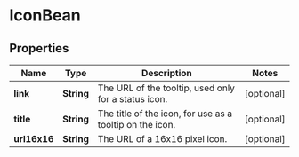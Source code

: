 # IconBean

## Properties
Name | Type | Description | Notes
------------ | ------------- | ------------- | -------------
**link** | **String** | The URL of the tooltip, used only for a status icon. |  [optional]
**title** | **String** | The title of the icon, for use as a tooltip on the icon. |  [optional]
**url16x16** | **String** | The URL of a 16x16 pixel icon. |  [optional]
